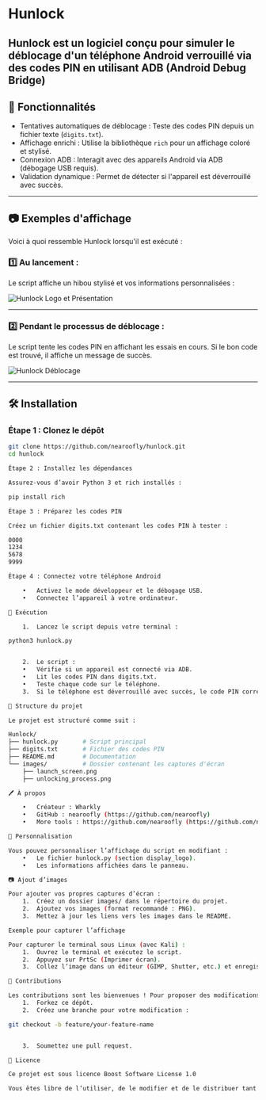 # Hunlock
Hunlock est un logiciel conçu pour simuler le déblocage d'un téléphone Android verrouillé via des codes PIN en utilisant ADB (Android Debug Bridge)
---
## 📜 Fonctionnalités
- Tentatives automatiques de déblocage : Teste des codes PIN depuis un fichier texte (`digits.txt`).
- Affichage enrichi : Utilise la bibliothèque `rich` pour un affichage coloré et stylisé.
- Connexion ADB : Interagit avec des appareils Android via ADB (débogage USB requis).
- Validation dynamique : Permet de détecter si l'appareil est déverrouillé avec succès.

---

## 📷 Exemples d'affichage
Voici à quoi ressemble Hunlock lorsqu'il est exécuté :

### 1️⃣ Au lancement :
Le script affiche un hibou stylisé et vos informations personnalisées :

![Hunlock Logo et Présentation](images/launch_screen.png)

---

### 2️⃣ Pendant le processus de déblocage :
Le script tente les codes PIN en affichant les essais en cours. Si le bon code est trouvé, il affiche un message de succès.

![Hunlock Déblocage](images/unlocking_process.png)

---

## 🛠️ Installation
### Étape 1 : Clonez le dépôt
```bash
git clone https://github.com/nearoofly/hunlock.git
cd hunlock

Étape 2 : Installez les dépendances

Assurez-vous d’avoir Python 3 et rich installés :

pip install rich

Étape 3 : Préparez les codes PIN

Créez un fichier digits.txt contenant les codes PIN à tester :

0000
1234
5678
9999

Étape 4 : Connectez votre téléphone Android

	•	Activez le mode développeur et le débogage USB.
	•	Connectez l’appareil à votre ordinateur.

🚀 Exécution

	1.	Lancez le script depuis votre terminal :

python3 hunlock.py


	2.	Le script :
	•	Vérifie si un appareil est connecté via ADB.
	•	Lit les codes PIN dans digits.txt.
	•	Teste chaque code sur le téléphone.
	3.	Si le téléphone est déverrouillé avec succès, le code PIN correct sera affiché.

📂 Structure du projet

Le projet est structuré comme suit :

Hunlock/
├── hunlock.py       # Script principal
├── digits.txt       # Fichier des codes PIN
├── README.md        # Documentation
└── images/          # Dossier contenant les captures d'écran
    ├── launch_screen.png
    ├── unlocking_process.png

🖊️ À propos

	•	Créateur : Wharkly
	•	GitHub : nearoofly (https://github.com/nearoofly)
	•	More tools : https://github.com/nearoofly (https://github.com/nearoofly)

🎨 Personnalisation

Vous pouvez personnaliser l’affichage du script en modifiant :
	•	Le fichier hunlock.py (section display_logo).
	•	Les informations affichées dans le panneau.

📷 Ajout d’images

Pour ajouter vos propres captures d’écran :
	1.	Créez un dossier images/ dans le répertoire du projet.
	2.	Ajoutez vos images (format recommandé : PNG).
	3.	Mettez à jour les liens vers les images dans le README.

Exemple pour capturer l’affichage

Pour capturer le terminal sous Linux (avec Kali) :
	1.	Ouvrez le terminal et exécutez le script.
	2.	Appuyez sur PrtSc (Imprimer écran).
	3.	Collez l’image dans un éditeur (GIMP, Shutter, etc.) et enregistrez-la dans images/.

🤝 Contributions

Les contributions sont les bienvenues ! Pour proposer des modifications :
	1.	Forkez ce dépôt.
	2.	Créez une branche pour votre modification :

git checkout -b feature/your-feature-name


	3.	Soumettez une pull request.

📝 Licence

Ce projet est sous licence Boost Software License 1.0

Vous êtes libre de l’utiliser, de le modifier et de le distribuer tant que vous respectez les termes de la licence.
